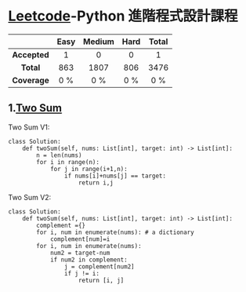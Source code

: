 # [Leetcode](https://leetcode.com/)-Python 進階程式設計課程


| | Easy | Medium | Hard | Total |
|:---:|:---:|:---:|:---:|:---:|
| **Accepted** | 1 | 0 | 0 | 1 |
| **Total** | 863 | 1807 | 806 | 3476 |
| **Coverage** | 0 % |0 % | 0 % | 0 % |

## 1.[Two Sum](https://leetcode.com/problems/two-sum/)

Two Sum V1:
```
class Solution:
    def twoSum(self, nums: List[int], target: int) -> List[int]:
        n = len(nums)
        for i in range(n):
            for j in range(i+1,n):
                if nums[i]+nums[j] == target:
                    return i,j
```

Two Sum V2:
```
class Solution:
    def twoSum(self, nums: List[int], target: int) -> List[int]:
        complement ={}
        for i, num in enumerate(nums): # a dictionary
            complement[num]=i
        for i, num in enumerate(nums):
            num2 = target-num
            if num2 in complement:
                j = complement[num2]
                if j != i:
                    return [i, j]
```
